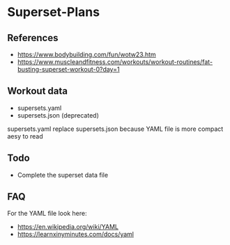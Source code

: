 # Superset-Plans

## References

- https://www.bodybuilding.com/fun/wotw23.htm
- https://www.muscleandfitness.com/workouts/workout-routines/fat-busting-superset-workout-0?day=1


## Workout data
- supersets.yaml
- supersets.json (deprecated)

supersets.yaml replace supersets.json because YAML file is more compact aesy to read  


## Todo

- Complete the superset data file  

   

## FAQ

For the YAML file look here:
- https://en.wikipedia.org/wiki/YAML
- https://learnxinyminutes.com/docs/yaml

  

